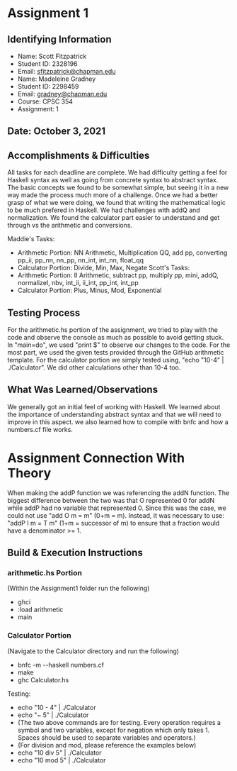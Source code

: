 # Assignment 1

## Identifying Information
* Name: Scott Fitzpatrick
* Student ID: 2328196
* Email: sfitzpatrick@chapman.edu
* Name: Madeleine Gradney
* Student ID: 2298459
* Email: gradney@chapman.edu
* Course: CPSC 354
* Assignment: 1

## Date: October 3, 2021

## Accomplishments & Difficulties
All tasks for each deadline are complete. We had difficulty getting a feel for Haskell syntax as well as going from concrete syntax to abstract syntax. The basic concepts we found to be somewhat simple, but seeing it in a new way made the process much more of a challenge. Once we had a better grasp of what we were doing, we found that writing the mathematical logic to be much prefered in Haskell. We had challenges with addQ and normalization. We found the calculator part easier to understand and get through vs the arithmetic and conversions.

Maddie's Tasks:
* Arithmetic Portion: NN Arithmetic, Multiplication QQ, add pp, converting pp_ii, pp_nn, nn_pp, nn_int, int_nn, float_qq
* Calculator Portion: Divide, Min, Max, Negate
Scott's Tasks:
* Arithmetic Portion: II Arithmetic, subtract pp, multiply pp, mini, addQ, normalizeI, nbv, int_ii, ii_int, pp_int, int_pp
* Calculator Portion: Plus, Minus, Mod, Exponential

## Testing Process
For the arithmetic.hs portion of the assignment, we tried to play with the code and observe the console as much as possible to avoid getting stuck. In "main=do", we used "print $" to observe our changes to the code. For the most part, we used the given tests provided through the GitHub arithmetic template. For the calculator portion we simply tested using, "echo "10-4" | ./Calculator". We did other calculations other than 10-4 too.

## What Was Learned/Observations
We generally got an initial feel of working with Haskell. We learned about the importance of understanding abstract syntax and that we will need to improve in this aspect. we also learned how to compile with bnfc and how a numbers.cf file works. 

# Assignment Connection With Theory
When making the addP function we was referencing the addN function. The biggest difference between the two was that O represented 0 for addN while addP had no variable that represented 0. Since this was the case, we could not use "add O m = m" (0+m = m). Instead, it was necessary to use: "addP I m = T m" (1+m = successor of m) to ensure that a fraction would have a denominator >= 1.

## Build & Execution Instructions
### arithmetic.hs Portion
(Within the Assignment1 folder run the following)
* ghci
* :load arithmetic
* main

### Calculator Portion
(Navigate to the Calculator directory and run the following)
* bnfc -m --haskell numbers.cf
* make
* ghc Calculator.hs

Testing:
* echo "10 - 4" | ./Calculator
* echo "~ 5" | ./Calculator
* (The two above commands are for testing. Every operation requires a symbol and two variables, except for negation which only takes 1. Spaces should be used to separate variables and operators.)
* (For division and mod, please reference the examples below)
* echo "10 div 5" | ./Calculator
* echo "10 mod 5" | ./Calculator